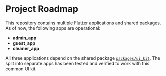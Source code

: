 # Project Roadmap

This repository contains multiple Flutter applications and shared packages. As of now, the following apps are operational:

- **admin_app**
- **guest_app**
- **cleaner_app**

All three applications depend on the shared package [`packages/ui_kit`](packages/ui_kit). The split into separate apps has been tested and verified to work with this common UI kit.

